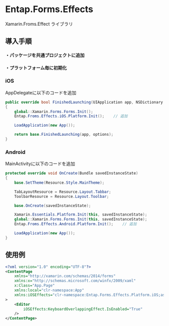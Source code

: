 # Entap.Forms.Effects
Xamarin.Froms.Effect ライブラリ

## **導入手順**
#### ・パッケージを共通プロジェクトに追加
#### ・プラットフォーム毎に初期化

### iOS
AppDelegateに以下のコードを追加
```csharp
public override bool FinishedLaunching(UIApplication app, NSDictionary options)
{
    global::Xamarin.Forms.Forms.Init();
    Entap.Froms.Effects.iOS.Platform.Init();    // 追加

    LoadApplication(new App());

    return base.FinishedLaunching(app, options);
}
```
### Android
MainActivityに以下のコードを追加
```csharp
protected override void OnCreate(Bundle savedInstanceState)
{
    base.SetTheme(Resource.Style.MainTheme);

    TabLayoutResource = Resource.Layout.Tabbar;
    ToolbarResource = Resource.Layout.Toolbar;

    base.OnCreate(savedInstanceState);

    Xamarin.Essentials.Platform.Init(this, savedInstanceState);
    global::Xamarin.Forms.Forms.Init(this, savedInstanceState);
    Entap.Froms.Effects.Android.Platform.Init();    // 追加

    LoadApplication(new App());
}
```

## **使用例**
```xml
<?xml version="1.0" encoding="UTF-8"?>
<ContentPage
	xmlns="http://xamarin.com/schemas/2014/forms"
	xmlns:x="http://schemas.microsoft.com/winfx/2009/xaml"
	x:Class="App.Page"
	xmlns:local="clr-namespace:App"
	xmlns:iOSEffects="clr-namespace:Entap.Forms.Effects.Platform.iOS;assembly=Entap.Forms.Effects"
>
	<Editor
		iOSEffects:KeyboardOverlappingEffect.IsEnabled="True"
	/>
</ContentPage>
```